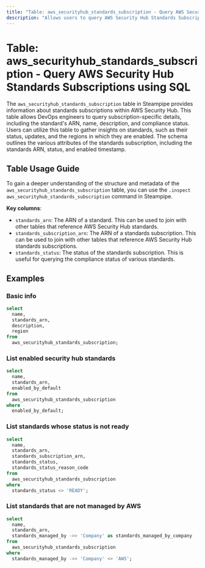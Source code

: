 ```yaml
---
title: "Table: aws_securityhub_standards_subscription - Query AWS Security Hub Standards Subscriptions using SQL"
description: "Allows users to query AWS Security Hub Standards Subscriptions, providing detailed information about each standard subscription in AWS Security Hub."
---
```


# Table: aws_securityhub_standards_subscription - Query AWS Security Hub Standards Subscriptions using SQL

The `aws_securityhub_standards_subscription` table in Steampipe provides information about standards subscriptions within AWS Security Hub. This table allows DevOps engineers to query subscription-specific details, including the standard's ARN, name, description, and compliance status. Users can utilize this table to gather insights on standards, such as their status, updates, and the regions in which they are enabled. The schema outlines the various attributes of the standards subscription, including the standards ARN, status, and enabled timestamp.

## Table Usage Guide

To gain a deeper understanding of the structure and metadata of the `aws_securityhub_standards_subscription` table, you can use the `.inspect aws_securityhub_standards_subscription` command in Steampipe.

**Key columns**:

- `standards_arn`: The ARN of a standard. This can be used to join with other tables that reference AWS Security Hub standards.
- `standards_subscription_arn`: The ARN of a standards subscription. This can be used to join with other tables that reference AWS Security Hub standards subscriptions.
- `standards_status`: The status of the standards subscription. This is useful for querying the compliance status of various standards.

## Examples

### Basic info

```sql
select
  name,
  standards_arn,
  description,
  region
from
  aws_securityhub_standards_subscription;
```


### List enabled security hub standards

```sql
select
  name,
  standards_arn,
  enabled_by_default
from
  aws_securityhub_standards_subscription
where
  enabled_by_default;
```


### List standards whose status is not ready

```sql
select
  name,
  standards_arn,
  standards_subscription_arn,
  standards_status,
  standards_status_reason_code
from
  aws_securityhub_standards_subscription
where
  standards_status <> 'READY';
```

### List standards that are not managed by AWS

```sql
select
  name,
  standards_arn,
  standards_managed_by ->> 'Company' as standards_managed_by_company
from
  aws_securityhub_standards_subscription
where
  standards_managed_by ->> 'Company' <> 'AWS';
```